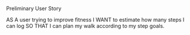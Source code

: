 Preliminary User Story

AS A user trying to improve fitness
I WANT to estimate how many steps I can log
SO THAT I can plan my walk according to my step goals.
